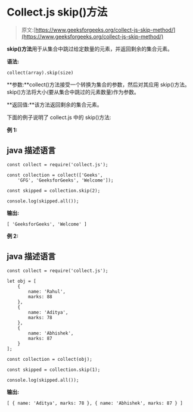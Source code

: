 # Collect.js skip()方法

> 原文:[https://www.geeksforgeeks.org/collect-js-skip-method/](https://www.geeksforgeeks.org/collect-js-skip-method/)

**skip()方法**用于从集合中跳过给定数量的元素，并返回剩余的集合元素。

**语法:**

```
collect(array).skip(size)
```

**参数:**collect()方法接受一个转换为集合的参数，然后对其应用 skip()方法。skip()方法将大小(要从集合中跳过的元素数量)作为参数。

**返回值:**该方法返回剩余的集合元素。

下面的例子说明了 collect.js 中的 skip()方法:

**例 1:**

## java 描述语言

```
const collect = require('collect.js');

const collection = collect(['Geeks', 
    'GFG', 'GeeksforGeeks', 'Welcome']);

const skipped = collection.skip(2);

console.log(skipped.all());
```

**输出:**

```
[ 'GeeksforGeeks', 'Welcome' ]
```

**例 2:**

## java 描述语言

```
const collect = require('collect.js');

let obj = [
    {
        name: 'Rahul',
        marks: 88
    },
    {
        name: 'Aditya',
        marks: 78
    },
    {
        name: 'Abhishek',
        marks: 87
    }
];

const collection = collect(obj);

const skipped = collection.skip(1);

console.log(skipped.all());
```

**输出:**

```
[ { name: 'Aditya', marks: 78 }, { name: 'Abhishek', marks: 87 } ]
```